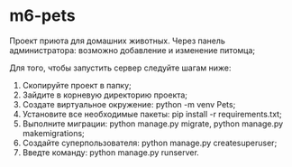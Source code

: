 # m6-pets

Проект приюта для домашних животных. Через панель администратора: возможно добавление и изменение питомца;

Для того, чтобы запустить сервер следуйте шагам ниже:
1. Скопируйте проект в папку;
2. Зайдите в корневую директорию проекта;
3. Создате виртуальное окружение: python -m venv Pets;
4. Установите все необходимые пакеты: pip install -r requirements.txt;
5. Выполните миграции: python manage.py migrate, python manage.py makemigrations;
6. Создайте суперпользователя: python manage.py createsuperuser;
5. Введте команду: python manage.py runserver.
